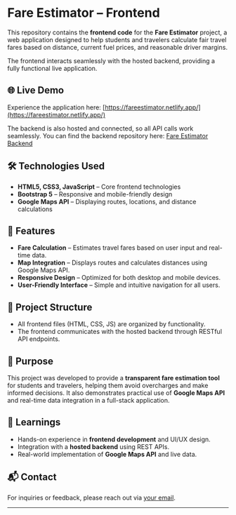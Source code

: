 # Fare Estimator – Frontend

This repository contains the **frontend code** for the **Fare Estimator** project, a web application designed to help students and travelers calculate fair travel fares based on distance, current fuel prices, and reasonable driver margins.

The frontend interacts seamlessly with the hosted backend, providing a fully functional live application.

## 🌐 Live Demo

Experience the application here: [https://fareestimator.netlify.app/](https://fareestimator.netlify.app/)

The backend is also hosted and connected, so all API calls work seamlessly. You can find the backend repository here: [Fare Estimator Backend](https://github.com/GajulaSamatha/My_GoogleMapsAwardsProject_Backend)

## 🛠️ Technologies Used

- **HTML5, CSS3, JavaScript** – Core frontend technologies  
- **Bootstrap 5** – Responsive and mobile-friendly design  
- **Google Maps API** – Displaying routes, locations, and distance calculations  

## 🚀 Features

- **Fare Calculation** – Estimates travel fares based on user input and real-time data.  
- **Map Integration** – Displays routes and calculates distances using Google Maps API.  
- **Responsive Design** – Optimized for both desktop and mobile devices.  
- **User-Friendly Interface** – Simple and intuitive navigation for all users.  

## 🔗 Project Structure

- All frontend files (HTML, CSS, JS) are organized by functionality.  
- The frontend communicates with the hosted backend through RESTful API endpoints.  

## 📌 Purpose

This project was developed to provide a **transparent fare estimation tool** for students and travelers, helping them avoid overcharges and make informed decisions. It also demonstrates practical use of **Google Maps API** and real-time data integration in a full-stack application.

## 🧠 Learnings

- Hands-on experience in **frontend development** and UI/UX design.  
- Integration with a **hosted backend** using REST APIs.  
- Real-world implementation of **Google Maps API** and live data.  

## 📬 Contact

For inquiries or feedback, please reach out via [your email](mailto:samathagajulaofficial@gmail.com).

---

